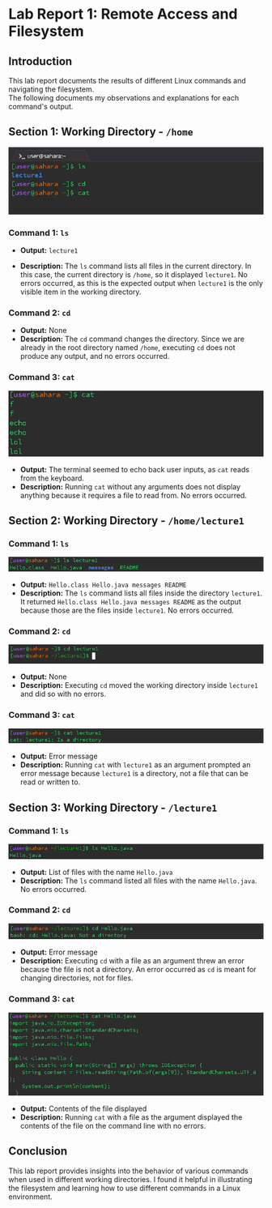 # Lab Report 1: Remote Access and Filesystem

## Introduction
This lab report documents the results of different Linux commands and navigating the filesystem.  
The following documents my observations and explanations for each command's output.

## Section 1: Working Directory - `/home`
 ![Image](CS15L_1.png)
### Command 1: `ls`  
- **Output:** `lecture1`

- **Description:** The `ls` command lists all files in the current directory. In this case, the current directory is `/home`, so it displayed `lecture1`. No errors occurred, as this is the expected output when `lecture1` is the only visible item in the working directory.
### Command 2: `cd`
- **Output:** None
- **Description:** The `cd` command changes the directory. Since we are already in the root directory named `/home`, executing `cd` does not produce any output, and no errors occurred.

### Command 3: `cat`
![Image](unnamed.png)
- **Output:** The terminal seemed to echo back user inputs, as `cat` reads from the keyboard.
- **Description:** Running `cat` without any arguments does not display anything because it requires a file to read from. No errors occurred. 
## Section 2: Working Directory - `/home/lecture1`

### Command 1: `ls`
![Image](image_1.png)
- **Output:** `Hello.class Hello.java messages README`
- **Description:** The `ls` command lists all files inside the directory `lecture1`. It returned `Hello.class Hello.java messages README` as the output because those are the files inside `lecture1`. No errors occurred.

### Command 2: `cd`
![Image](image_2.png)
- **Output:** None
- **Description:** Executing `cd` moved the working directory inside `lecture1` and did so with no errors.

### Command 3: `cat`
![Image](image_3.png)
- **Output:** Error message
- **Description:** Running `cat` with `lecture1` as an argument prompted an error message because `lecture1` is a directory, not a file that can be read or written to. 

## Section 3: Working Directory - `/lecture1`

### Command 1: `ls`
![Image](image_4.png)
- **Output:** List of files with the name `Hello.java`
- **Description:** The `ls` command listed all files with the name `Hello.java`. No errors occurred.

### Command 2: `cd`
![Image](image_5.png)
- **Output:** Error message
- **Description:** Executing `cd` with a file as an argument threw an error because the file is not a directory. An error occurred as `cd` is meant for changing directories, not for files.

### Command 3: `cat`
![Image](image_6.png)
- **Output:** Contents of the file displayed
- **Description:** Running `cat` with a file as the argument displayed the contents of the file on the command line with no errors.

## Conclusion
This lab report provides insights into the behavior of various commands when used in different working directories. I found it helpful in illustrating the filesystem and learning how to use different commands in a Linux environment.



   
